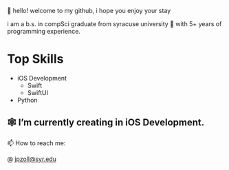 👋 hello! welcome to my github, i hope you enjoy your stay

i am a b.s. in compSci graduate from syracuse university 🍊 with 5+ years of programming experience.

# Top Skills
- iOS Development
  - Swift
  - SwiftUI
- Python 

🕸 I’m currently creating in iOS Development.
- 
📫 How to reach me:

@ jpzoll@syr.edu
